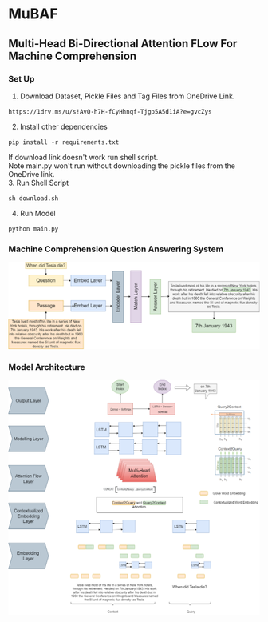 # MuBAF
## Multi-Head Bi-Directional Attention FLow For Machine Comprehension


### Set Up


1. Download Dataset, Pickle Files and Tag Files from OneDrive Link.
```shell
https://1drv.ms/u/s!AvQ-h7H-fCyHhnqf-Tjgp5A5d1iA?e=gvcZys
```
2. Install other dependencies
```shell
pip install -r requirements.txt
```
If download link doesn't work run shell script. <br>
Note main.py won't run without downloading the pickle files from the OneDrive link. <br>
3. Run Shell Script
```shell
sh download.sh
```
4. Run Model
```shell
python main.py
```

### Machine Comprehension Question Answering System
![Results](Files/GeneralArchitecture.drawio.png)
### Model Architecture
![Results](Files/Diagram.png)
